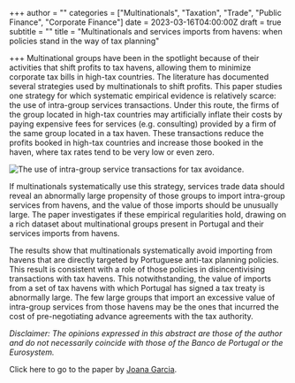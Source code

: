 +++
author = ""
categories = ["Multinationals", "Taxation", "Trade", "Public Finance", "Corporate Finance"]
date = 2023-03-16T04:00:00Z
draft = true
subtitle = ""
title = "Multinationals and services imports from havens: when policies stand in the way of tax planning"

+++
Multinational groups have been in the spotlight because of their activities that shift profits to tax havens, allowing them to minimize corporate tax bills in high-tax countries. The literature has documented several strategies used by multinationals to shift profits. This paper studies one strategy for which systematic empirical evidence is relatively scarce: the use of intra-group services transactions. Under this route, the firms of the group located in high-tax countries may artificially inflate their costs by paying expensive fees for services (e.g. consulting) provided by a firm of the same group located in a tax haven. These transactions reduce the profits booked in high-tax countries and increase those booked in the haven, where tax rates tend to be very low or even zero.

![](/v1679017490/research_report/Figure_iae7fp.png "The use of intra-group service transactions for tax avoidance.")

If multinationals systematically use this strategy, services trade data should reveal an abnormally large propensity of those groups to import intra-group services from havens, and the value of those imports should be unusually large. The paper investigates if these empirical regularities hold, drawing on a rich dataset about multinational groups present in Portugal and their services imports from havens.

The results show that multinationals systematically avoid importing from havens that are directly targeted by Portuguese anti-tax planning policies. This result is consistent with a role of those policies in disincentivising transactions with tax havens. This notwithstanding, the value of imports from a set of tax havens with which Portugal has signed a tax treaty is abnormally large. The few large groups that import an excessive value of intra-group services from those havens may be the ones that incurred the cost of pre-negotiating advance agreements with the tax authority.

_Disclaimer: The opinions expressed in this abstract are those of the author and do not necessarily coincide with those of the Banco de Portugal or the Eurosystem._

Click here to go to the paper by [Joana Garcia](https://ideas.repec.org/p/ptu/wpaper/w202214.html).